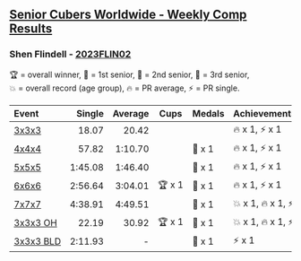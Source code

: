 <style>table {white-space: nowrap;}</style>
<link rel="stylesheet" type="text/css" href="/scw-comp/css/flags.css" />

## [Senior Cubers Worldwide - Weekly Comp Results](/scw-comp/results/)
### Shen Flindell - [2023FLIN02](https://www.worldcubeassociation.org/persons/2023FLIN02)

<span style="white-space: nowrap;">🏆 = overall winner</span>, <span style="white-space: nowrap;">🥇 = 1st senior</span>, <span style="white-space: nowrap;">🥈 = 2nd senior</span>, <span style="white-space: nowrap;">🥉 = 3rd senior</span>, <span style="white-space: nowrap;">💥 = overall record (age group)</span>, <span style="white-space: nowrap;">🔥 = PR average</span>, <span style="white-space: nowrap;">⚡ = PR single</span>.

| Event | Single | Average | Cups | Medals | Achievements|
| :-- | --: | --: | :--: | :-- | :-- |
| [3x3x3](333.md) | 18.07 | 20.42 |  |  | 🔥 x 1, ⚡ x 1 |
| [4x4x4](444.md) | 57.82 | 1:10.70 |  | 🥉 x 1 | 🔥 x 1, ⚡ x 1 |
| [5x5x5](555.md) | 1:45.08 | 1:46.40 |  | 🥈 x 1 | 🔥 x 1, ⚡ x 1 |
| [6x6x6](666.md) | 2:56.64 | 3:04.01 | 🏆 x 1 | 🥇 x 1 | 🔥 x 1, ⚡ x 1 |
| [7x7x7](777.md) | 4:38.91 | 4:49.51 |  | 🥉 x 1 | 💥 x 1, 🔥 x 1, ⚡ x 1 |
| [3x3x3 OH](333oh.md) | 22.19 | 30.92 | 🏆 x 1 | 🥇 x 1 | 💥 x 1, 🔥 x 1, ⚡ x 1 |
| [3x3x3 BLD](333bf.md) | 2:11.93 | - |  | 🥈 x 1 | ⚡ x 1 |

<!-- Global site tag (gtag.js) - Google Analytics -->
<script async src="https://www.googletagmanager.com/gtag/js?id=UA-86348435-3"></script>
<script>window.dataLayer = window.dataLayer || []; function gtag() {dataLayer.push(arguments);} gtag('js', new Date()); gtag('config', 'UA-86348435-3');</script>
